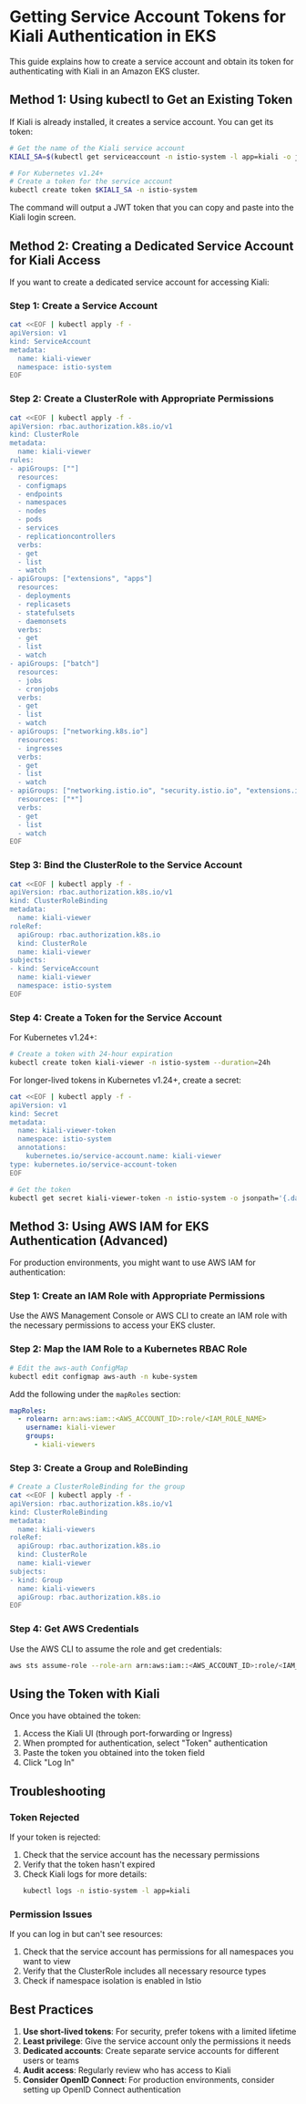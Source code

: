 # Getting Service Account Tokens for Kiali Authentication in EKS

This guide explains how to create a service account and obtain its token for authenticating with Kiali in an Amazon EKS cluster.

## Method 1: Using kubectl to Get an Existing Token

If Kiali is already installed, it creates a service account. You can get its token:

```bash
# Get the name of the Kiali service account
KIALI_SA=$(kubectl get serviceaccount -n istio-system -l app=kiali -o jsonpath='{.items[0].metadata.name}')

# For Kubernetes v1.24+
# Create a token for the service account
kubectl create token $KIALI_SA -n istio-system
```

The command will output a JWT token that you can copy and paste into the Kiali login screen.

## Method 2: Creating a Dedicated Service Account for Kiali Access

If you want to create a dedicated service account for accessing Kiali:

### Step 1: Create a Service Account

```bash
cat <<EOF | kubectl apply -f -
apiVersion: v1
kind: ServiceAccount
metadata:
  name: kiali-viewer
  namespace: istio-system
EOF
```

### Step 2: Create a ClusterRole with Appropriate Permissions

```bash
cat <<EOF | kubectl apply -f -
apiVersion: rbac.authorization.k8s.io/v1
kind: ClusterRole
metadata:
  name: kiali-viewer
rules:
- apiGroups: [""]
  resources:
  - configmaps
  - endpoints
  - namespaces
  - nodes
  - pods
  - services
  - replicationcontrollers
  verbs:
  - get
  - list
  - watch
- apiGroups: ["extensions", "apps"]
  resources:
  - deployments
  - replicasets
  - statefulsets
  - daemonsets
  verbs:
  - get
  - list
  - watch
- apiGroups: ["batch"]
  resources:
  - jobs
  - cronjobs
  verbs:
  - get
  - list
  - watch
- apiGroups: ["networking.k8s.io"]
  resources:
  - ingresses
  verbs:
  - get
  - list
  - watch
- apiGroups: ["networking.istio.io", "security.istio.io", "extensions.istio.io", "telemetry.istio.io"]
  resources: ["*"]
  verbs:
  - get
  - list
  - watch
EOF
```

### Step 3: Bind the ClusterRole to the Service Account

```bash
cat <<EOF | kubectl apply -f -
apiVersion: rbac.authorization.k8s.io/v1
kind: ClusterRoleBinding
metadata:
  name: kiali-viewer
roleRef:
  apiGroup: rbac.authorization.k8s.io
  kind: ClusterRole
  name: kiali-viewer
subjects:
- kind: ServiceAccount
  name: kiali-viewer
  namespace: istio-system
EOF
```

### Step 4: Create a Token for the Service Account

For Kubernetes v1.24+:

```bash
# Create a token with 24-hour expiration
kubectl create token kiali-viewer -n istio-system --duration=24h
```

For longer-lived tokens in Kubernetes v1.24+, create a secret:

```bash
cat <<EOF | kubectl apply -f -
apiVersion: v1
kind: Secret
metadata:
  name: kiali-viewer-token
  namespace: istio-system
  annotations:
    kubernetes.io/service-account.name: kiali-viewer
type: kubernetes.io/service-account-token
EOF

# Get the token
kubectl get secret kiali-viewer-token -n istio-system -o jsonpath='{.data.token}' | base64 --decode
```

## Method 3: Using AWS IAM for EKS Authentication (Advanced)

For production environments, you might want to use AWS IAM for authentication:

### Step 1: Create an IAM Role with Appropriate Permissions

Use the AWS Management Console or AWS CLI to create an IAM role with the necessary permissions to access your EKS cluster.

### Step 2: Map the IAM Role to a Kubernetes RBAC Role

```bash
# Edit the aws-auth ConfigMap
kubectl edit configmap aws-auth -n kube-system
```

Add the following under the `mapRoles` section:

```yaml
mapRoles:
  - rolearn: arn:aws:iam::<AWS_ACCOUNT_ID>:role/<IAM_ROLE_NAME>
    username: kiali-viewer
    groups:
      - kiali-viewers
```

### Step 3: Create a Group and RoleBinding

```bash
# Create a ClusterRoleBinding for the group
cat <<EOF | kubectl apply -f -
apiVersion: rbac.authorization.k8s.io/v1
kind: ClusterRoleBinding
metadata:
  name: kiali-viewers
roleRef:
  apiGroup: rbac.authorization.k8s.io
  kind: ClusterRole
  name: kiali-viewer
subjects:
- kind: Group
  name: kiali-viewers
  apiGroup: rbac.authorization.k8s.io
EOF
```

### Step 4: Get AWS Credentials

Use the AWS CLI to assume the role and get credentials:

```bash
aws sts assume-role --role-arn arn:aws:iam::<AWS_ACCOUNT_ID>:role/<IAM_ROLE_NAME> --role-session-name KialiSession
```

## Using the Token with Kiali

Once you have obtained the token:

1. Access the Kiali UI (through port-forwarding or Ingress)
2. When prompted for authentication, select "Token" authentication
3. Paste the token you obtained into the token field
4. Click "Log In"

## Troubleshooting

### Token Rejected

If your token is rejected:

1. Check that the service account has the necessary permissions
2. Verify that the token hasn't expired
3. Check Kiali logs for more details:
   ```bash
   kubectl logs -n istio-system -l app=kiali
   ```

### Permission Issues

If you can log in but can't see resources:

1. Check that the service account has permissions for all namespaces you want to view
2. Verify that the ClusterRole includes all necessary resource types
3. Check if namespace isolation is enabled in Istio

## Best Practices

1. **Use short-lived tokens**: For security, prefer tokens with a limited lifetime
2. **Least privilege**: Give the service account only the permissions it needs
3. **Dedicated accounts**: Create separate service accounts for different users or teams
4. **Audit access**: Regularly review who has access to Kiali
5. **Consider OpenID Connect**: For production environments, consider setting up OpenID Connect authentication
